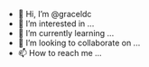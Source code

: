- 👋 Hi, I’m @graceldc
- 👀 I’m interested in ...
- 🌱 I’m currently learning ...
- 💞️ I’m looking to collaborate on ...
- 📫 How to reach me ...

<!---
graceldc/graceldc is a ✨ special ✨ repository because its `README.md` (this file) appears on your GitHub profile.
You can click the Preview link to take a look at your changes.
--->
